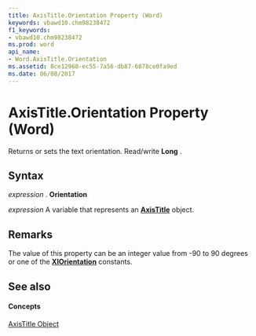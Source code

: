 ```yaml
---
title: AxisTitle.Orientation Property (Word)
keywords: vbawd10.chm98238472
f1_keywords:
- vbawd10.chm98238472
ms.prod: word
api_name:
- Word.AxisTitle.Orientation
ms.assetid: 8ce12960-ec55-7a56-db87-6878ce0fa9ed
ms.date: 06/08/2017
---
```



# AxisTitle.Orientation Property (Word)

Returns or sets the text orientation. Read/write  **Long** .


## Syntax

 _expression_ . **Orientation**

 _expression_ A variable that represents an **[AxisTitle](axistitle-object-word.md)** object.


## Remarks

The value of this property can be an integer value from -90 to 90 degrees or one of the  **[XlOrientation](xlorientation-enumeration-word.md)** constants.


## See also


#### Concepts


[AxisTitle Object](axistitle-object-word.md)

